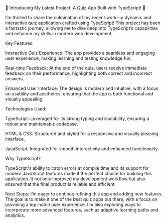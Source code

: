 🚀 Introducing My Latest Project: A Quiz App Built with TypeScript! 🎉

I’m thrilled to share the culmination of my recent work—a dynamic and interactive quiz application crafted using TypeScript! This project has been a fantastic journey, allowing me to dive deep into TypeScript’s capabilities and enhance my skills in modern web development.

Key Features:

Interactive Quiz Experience: The app provides a seamless and engaging user experience, making learning and testing knowledge fun.

Real-time Feedback: At the end of the quiz, users receive immediate feedback on their performance, highlighting both correct and incorrect answers.

Enhanced User Interface: The design is modern and intuitive, with a focus on usability and aesthetics, ensuring that the app is both functional and visually appealing.

Technologies Used:

TypeScript: Leveraged for its strong typing and scalability, ensuring a robust and maintainable codebase.

HTML & CSS: Structured and styled for a responsive and visually pleasing interface.

JavaScript​: Integrated for smooth interactivity and enhanced functionality.

Why TypeScript?

TypeScript's ability to catch errors at compile time and its support for modern JavaScript features made it the perfect choice for building this application. It not only improved my development workflow but also ensured that the final product is reliable and efficient.

Next Steps:
I’m eager to continue refining this app and adding new features. The goal is to make it one of the best quiz apps out there, with a focus on providing a top-notch user experience. I’m also exploring ways to incorporate more advanced features, such as adaptive learning paths and analytics.
